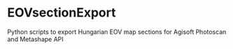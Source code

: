 # EOVsectionExport
Python scripts to export Hungarian EOV map sections for Agisoft Photoscan and Metashape API 
